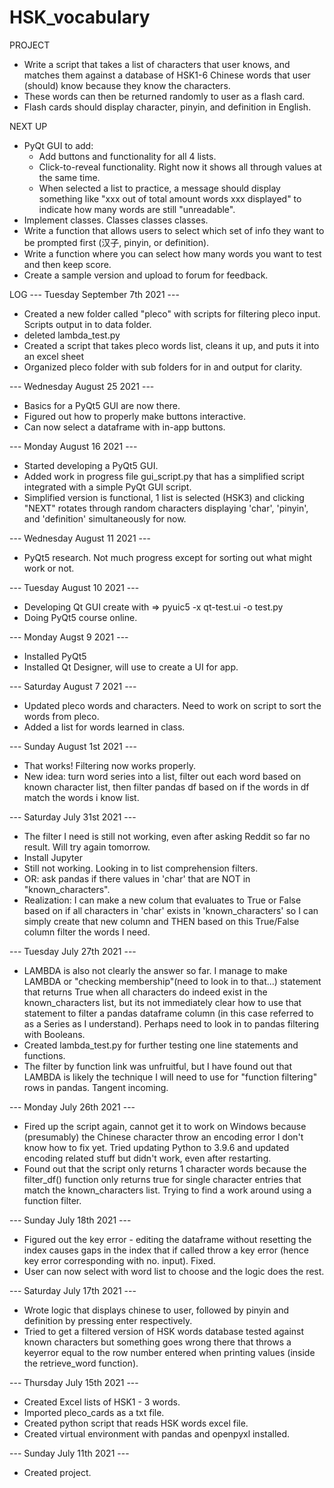 # HSK_vocabulary

PROJECT
- Write a script that takes a list of characters that user knows, and matches them against a database of HSK1-6 Chinese words that user (should) know because they know the characters.
- These words can then be returned randomly to user as a flash card.
- Flash cards should display character, pinyin, and definition in English.


NEXT UP
- PyQt GUI to add:
    * Add buttons and functionality for all 4 lists.
    * Click-to-reveal functionality. Right now it shows all through values at the same time.
    * When selected a list to practice, a message should display something like "xxx out of total amount words xxx displayed" to indicate how many words are still "unreadable".
- Implement classes. Classes classes classes.
- Write a function that allows users to select which set of info they want to be prompted first (汉子, pinyin, or definition).
- Write a function where you can select how many words you want to test and then keep score.
- Create a sample version and upload to forum for feedback.

LOG
--- Tuesday September 7th 2021 ---
- Created a new folder called "pleco" with scripts for filtering pleco input. Scripts output in to data folder.
- deleted lambda_test.py
- Created a script that takes pleco words list, cleans it up, and puts it into an excel sheet
- Organized pleco folder with sub folders for in and output for clarity.

--- Wednesday August 25 2021 ---
- Basics for a PyQt5 GUI are now there.
- Figured out how to properly make buttons interactive.
- Can now select a dataframe with in-app buttons.

--- Monday August 16 2021 ---
- Started developing a PyQt5 GUI.
- Added work in progress file gui_script.py that has a simplified script integrated with a simple PyQt GUI script.
- Simplified version is functional, 1 list is selected (HSK3) and clicking "NEXT" rotates through random characters displaying 'char', 'pinyin', and 'definition' simultaneously for now.

--- Wednesday August 11 2021 ---
- PyQt5 research. Not much progress except for sorting out what might work or not.

--- Tuesday August 10 2021 ---
- Developing Qt GUI create with => pyuic5 -x qt-test.ui -o test.py
- Doing PyQt5 course online.

--- Monday Augst 9 2021 ---
- Installed PyQt5
- Installed Qt Designer, will use to create a UI for app.

--- Saturday August 7 2021 ---
- Updated pleco words and characters. Need to work on script to sort the words from pleco.
- Added a list for words learned in class.

--- Sunday August 1st 2021 ---
- That works! Filtering now works properly.
- New idea: turn word series into a list, filter out each word based on known character list, then filter pandas df based on if the words in df match the words i know list.

--- Saturday July 31st 2021 ---
- The filter I need is still not working, even after asking Reddit so far no result. Will try again tomorrow.
- Install Jupyter
- Still not working. Looking in to list comprehension filters.
- OR: ask pandas if there values in 'char' that are NOT in "known_characters".
- Realization: I can make a new colum that evaluates to True or False based on if all characters in 'char' exists in 'known_characters' so I can simply create that new column and THEN based on this True/False column filter the words I need.

--- Tuesday July 27th 2021 ---
- LAMBDA is also not clearly the answer so far. I manage to make LAMBDA or "checking membership"(need to look in to that...) statement that returns True when all characters do indeed exist in the known_characters list, but its not immediately clear how to use that statement to filter a pandas dataframe column (in this case referred to as a Series as I understand). Perhaps need to look in to pandas filtering with Booleans.
- Created lambda_test.py for further testing one line statements and functions.
- The filter by function link was unfruitful, but I have found out that LAMBDA is likely the technique I will need to use for "function filtering" rows in pandas. Tangent incoming.

--- Monday July 26th 2021 ---
- Fired up the script again, cannot get it to work on Windows because (presumably) the Chinese character throw an encoding error I don't know how to fix yet. Tried updating Python to 3.9.6 and updated encoding related stuff but didn't work, even after restarting.
- Found out that the script only returns 1 character words because the filter_df() function only returns true for single character entries that match the known_characters list. Trying to find a work around using a function filter.

--- Sunday July 18th 2021 ---
- Figured out the key error - editing the dataframe without resetting the index causes gaps in the index that if called throw a key error (hence key error corresponding with no. input). Fixed.
- User can now select with word list to choose and the logic does the rest.

--- Saturday July 17th 2021 ---
- Wrote logic that displays chinese to user, followed by pinyin and definition by pressing enter respectively.
- Tried to get a filtered version of HSK words database tested against known characters but something goes wrong there that throws a keyerror equal to the row number entered when printing values (inside the retrieve_word function).

--- Thursday July 15th 2021 ---
- Created Excel lists of HSK1 - 3 words.
- Imported pleco_cards as a txt file.
- Created python script that reads HSK words excel file.
- Created virtual environment with pandas and openpyxl installed.

--- Sunday July 11th 2021 ---
- Created project.
